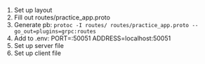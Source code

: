 1. Set up layout
2. Fill out routes/practice_app.proto
3. Generate pb:
  `protoc -I routes/ routes/practice_app.proto --go_out=plugins=grpc:routes`
4. Add to .env:
  PORT=:50051
  ADDRESS=localhost:50051
5. Set up server file
6. Set up client file

